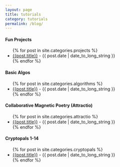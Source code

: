 ```yaml
---
layout: page
title: tutorials
category: tutorials
permalink: /blog/
---
```


#### Fun Projects
<ul>
  {% for post in site.categories.projects %}
    <li><a href="{{ site.baseurl }}{{ post.url }}">{{post.title}}</a> - <time datetime="{{ post.date | date: "%Y-%m-%d" }}">{{ post.date | date_to_long_string }}</time></li>
  {% endfor %}
</ul>

#### Basic Algos
<ul>
  {% for post in site.categories.algorithms %}
    <li><a href="{{ site.baseurl }}{{ post.url }}">{{post.title}}</a> - <time datetime="{{ post.date | date: "%Y-%m-%d" }}">{{ post.date | date_to_long_string }}</time></li>
  {% endfor %}
</ul>

#### Collaborative Magnetic Poetry (Attractio)
<ul>
  {% for post in site.categories.attractio %}
    <li><a href="{{ site.baseurl }}{{ post.url }}">{{post.title}}</a> - <time datetime="{{ post.date | date: "%Y-%m-%d" }}">{{ post.date | date_to_long_string }}</time></li>
  {% endfor %}
</ul>

#### Cryptopals 1-14
<ul>
  {% for post in site.categories.cryptopals %}
    <li><a href="{{ site.baseurl }}{{ post.url }}">{{post.title}}</a> - <time datetime="{{ post.date | date: "%Y-%m-%d" }}">{{ post.date | date_to_long_string }}</time></li>
  {% endfor %}
</ul>
